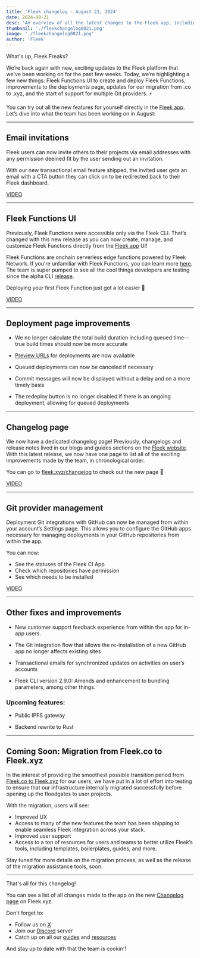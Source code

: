 ```yaml
---
title: 'Fleek changelog - August 21, 2024'
date: 2024-08-21
desc: 'An overview of all the latest changes to the Fleek app, including email invitations, Fleek Functions in the UI, deployment page improvements, and more'
thumbnail: './fleekchangelog0821.png'
image: './fleekchangelog0821.png'
author: 'Fleek'
---
```


What's up, Fleek Freaks? 

We’re back again with new, exciting updates to the Fleek platform that we've been working on for the past few weeks. Today, we’re highlighting a few new things: Fleek Functions UI to create and deploy Fleek Functions, improvements to the deployments page, updates for our migration from .co to .xyz, and the start of support for multiple Git providers. ⚡

You can try out all the new features for yourself directly in the <u>[Fleek app](https://app.fleek.xyz)</u>. Let’s dive into what the team has been working on in August:

---

## Email invitations

Fleek users can now invite others to their projects via email addresses with any permission deemed fit by the user sending out an invitation. 

With our new transactional email feature shipped, the invited user gets an email with a CTA button they can click on to be redirected back to their Fleek dashboard.

[VIDEO](https://drive.google.com/drive/folders/1f9kTuryrxco3E2Wdq5Zxj_M3An-SECit)

---

## Fleek Functions UI

Previously, Fleek Functions were accessible only via the Fleek CLI. That’s changed with this new release as you can now create, manage, and customize Fleek Functions directly from the <u>[Fleek app](https://app.fleek.xyz)</u> UI!

Fleek Functions are onchain serverless edge functions powered by Fleek Network. If you're unfamiliar with Fleek Functions, you can learn more <u>[here](https://fleek.xyz/docs/platform/fleek-functions/)</u>. The team is super pumped to see all the cool things developers are testing since the alpha CLI <u>[release](https://fleek.xyz/blog/announcements/introducing-fleek-functions/)</u>.

Deploying your first Fleek Function just got a lot easier 🤙

[VIDEO](https://drive.google.com/file/d/1UAU_qNEGYTBjATZ1PhkyeOxE6GBgvpug/view?usp=drive_link)

---

## Deployment page improvements

- We no longer calculate the total build duration including queued time-- true build times should now be more accurate

- <u>[Preview URLs](https://fleek.xyz/docs/platform/deployments/#previewing-a-deployment)</u> for deployments are now available

- Queued deployments can now be canceled if necessary

- Commit messages will now be displayed without a delay and on a more timely basis

- The redeploy button is no longer disabled if there is an ongoing deployment, allowing for queued deployments

---

## Changelog page

We now have a dedicated changelog page! Previously, changelogs and release notes lived in our blogs and guides sections on the [Fleek website](https://fleek.xyz). With this latest release, we now have one page to list all of the exciting improvements made by the team, in chronological order. 

You can go to <u>[fleek.xyz/changelog](https://fleek.xyz/changelog)</u> to check out the new page 🤙

[VIDEO](https://drive.google.com/file/d/1XGcv7SDcIZ4bFYw-88hFCY67-8oxYg_2/view?usp=drive_link)

---

## Git provider management

Deployment Git integrations with GitHub can now be managed from within your account’s Settings page. This allows you to configure the GitHub apps necessary for managing deployments in your GitHub repositories from within the app. 

You can now:
- See the statuses of the Fleek CI App
- Check which repositories have permission
- See which needs to be installed

[VIDEO](https://drive.google.com/file/d/1tUZN4vrVn04kwMq3CFAiUHDvYtsfj9Jm/view?usp=drive_link)

---

## Other fixes and improvements

- New customer support feedback experience from within the app for in-app users.

- The Git integration flow that allows the re-installation of a new GitHub app no longer affects existing sites 

- Transactional emails for synchronized updates on activities on user’s accounts
- Fleek CLI version 2.9.0: Amends and enhancement to bundling parameters, among other things.

### Upcoming features:

- Public IPFS gateway 

- Backend rewrite to Rust

---

## Coming Soon: Migration from Fleek.co to Fleek.xyz

In the interest of providing the smoothest possible transition period from <u>[Fleek.co to Fleek.xyz](https://fleek.xyz/blog/announcements/fleek-co-to-fleek-xyz-migration-details/)</u> for our users, we have put in a lot of effort into testing to ensure that our infrastructure internally migrated successfully before opening up the floodgates to user projects.

With the migration, users will see:

- Improved UX
- Access to many of the new features the team has been shipping to enable seamless Fleek integration across your stack.
- Improved user support
- Access to a ton of resources for users and teams to better utilize Fleek’s tools, including templates, boilerplates, guides, and more. 

Stay tuned for more details on the migration process, as well as the release of the migration assistance tools, soon. 

---

That's all for this changelog! 

You can see a list of all changes made to the app on the new <u>[Changelog page](https://fleek.xyz/changelog)</u> on Fleek.xyz.

Don't forget to:

- Follow us on <u>[X](https://x.com/fleek)</u>
- Join our <u>[Discord](http://discord.gg/fleek)</u> server
- Catch up on all our <u>[guides](https://fleek.xyz/guides/)</u> and <u>[resources](https://fleek.xyz/docs/)</u>

And stay up to date with that the team is cookin'!